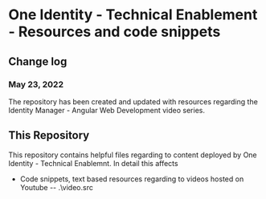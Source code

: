 # One Identity - Technical Enablement - Resources and code snippets

## Change log

### May 23, 2022

The repository has been created and updated with resources regarding the Identity Manager - Angular Web Development video series.

## This Repository
This repository contains helpful files regarding to content deployed by One Identity - Technical Enablemnt.
In detail this affects
- Code snippets, text based resources regarding to videos hosted on Youtube -- .\video.src
